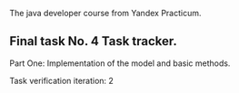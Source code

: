 The java developer course from Yandex Practicum.   

Final task No. 4 Task tracker.  
---
Part One: Implementation of the model and basic methods.  


Task verification iteration: 2
